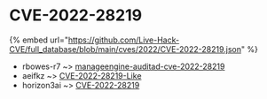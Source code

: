 # CVE-2022-28219
{% embed url="https://github.com/Live-Hack-CVE/full_database/blob/main/cves/2022/CVE-2022-28219.json" %}

* rbowes-r7 ~> [manageengine-auditad-cve-2022-28219](https://www.alice-snow.ru/2022/database/cve-2022-28219/manageengine-auditad-cve-2022-28219-rbowes-r7)
* aeifkz ~> [CVE-2022-28219-Like](https://www.alice-snow.ru/2022/database/cve-2022-28219/cve-2022-28219-like-aeifkz)
* horizon3ai ~> [CVE-2022-28219](https://www.alice-snow.ru/2022/database/cve-2022-28219/cve-2022-28219-horizon3ai)